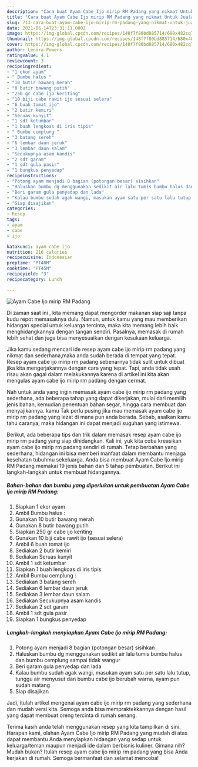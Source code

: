 ```yaml
---
description: "Cara buat Ayam Cabe Ijo mirip RM Padang yang nikmat Untuk Jualan"
title: "Cara buat Ayam Cabe Ijo mirip RM Padang yang nikmat Untuk Jualan"
slug: 713-cara-buat-ayam-cabe-ijo-mirip-rm-padang-yang-nikmat-untuk-jualan
date: 2021-06-14T23:31:11.000Z
image: https://img-global.cpcdn.com/recipes/148f7f80bd885714/680x482cq70/ayam-cabe-ijo-mirip-rm-padang-foto-resep-utama.jpg
thumbnail: https://img-global.cpcdn.com/recipes/148f7f80bd885714/680x482cq70/ayam-cabe-ijo-mirip-rm-padang-foto-resep-utama.jpg
cover: https://img-global.cpcdn.com/recipes/148f7f80bd885714/680x482cq70/ayam-cabe-ijo-mirip-rm-padang-foto-resep-utama.jpg
author: Lenora Powers
ratingvalue: 4.1
reviewcount: 3
recipeingredient:
- "1 ekor ayam"
- " Bumbu halus "
- "10 butir bawang merah"
- "8 butir bawang putih"
- "250 gr cabe ijo keriting"
- "10 biji cabe rawit ijo sesuai selera"
- "6 buah tomat ijo"
- "2 butir kemiri"
- "Seruas kunyit"
- "1 sdt ketumbar"
- "1 buah lengkoas di iris tipis"
- " Bumbu cemplung "
- "3 batang sereh"
- "6 lembar daun jeruk"
- "3 lembar daun salam"
- "Secukupnya asam kandis"
- "2 sdt garam"
- "1 sdt gula pasir"
- "1 bungkus penyedap"
recipeinstructions:
- "Potong ayam menjadi 8 bagian (potongan besar) sisihkan"
- "Haluskan bumbu dg menggunakan sedikit air lalu tumis bumbu halus dan bumbu cemplung sampai tidak wangur"
- "Beri garam gula penyedap dan lada"
- "Kalau bumbu sudah agak wangi, masukan ayam satu per satu lalu tutup, tunggu air menyusut dan bumbu cabe ijo berubah warna, ayam pun sudah matang"
- "Siap disajikan"
categories:
- Resep
tags:
- ayam
- cabe
- ijo

katakunci: ayam cabe ijo 
nutrition: 216 calories
recipecuisine: Indonesian
preptime: "PT40M"
cooktime: "PT45M"
recipeyield: "3"
recipecategory: Lunch

---
```



![Ayam Cabe Ijo mirip RM Padang](https://img-global.cpcdn.com/recipes/148f7f80bd885714/680x482cq70/ayam-cabe-ijo-mirip-rm-padang-foto-resep-utama.jpg)

Di zaman  saat ini , kita memang dapat mengorder makanan siap saji tanpa kudu repot memasaknya dulu. Namun, untuk kamu yang mau memberikan hidangan special untuk keluarga tercinta, maka kita memang lebih baik menghidangkannya dengan tangan sendiri. Pasalnya, memasak di rumah lebih sehat dan juga bisa menyesuaikan dengan kesukaan keluarga.

Jika kamu sedang mencari ide resep ayam cabe ijo mirip rm padang yang nikmat dan sederhana,maka anda sudah berada di tempat yang tepat. Resep ayam cabe ijo mirip rm padang  sebenarnya tidak sulit untuk dibuat jika kita mengerjakannya dengan cara yang tepat. Tapi, anda tidak usah risau akan gagal dalam melakukannya 
karena di artikel ini kita akan mengulas ayam cabe ijo mirip rm padang dengan cermat.  



Nah untuk anda yang ingin memasak ayam cabe ijo mirip rm padang yang sederhana, ada beberapa tahap yang dapat dikerjakan, mulai dari memilih jenis bahan, kemudian penentuan bahan segar, hingga cara membuat dan menyajikannya. kamu Tak perlu pusing jika mau memasak ayam cabe ijo mirip rm padang yang lezat di mana pun anda berada. Sebab, asalkan kamu  tahu caranya, maka hidangan ini dapat menjadi suguhan yang istimewa.

Berikut, ada beberapa tips dan trik dalam memasak resep ayam cabe ijo mirip rm padang yang siap dihidangkan. Kali ini, yuk kita coba kreasikan ayam cabe ijo mirip rm padang sendiri di rumah. Tetap berbahan yang sederhana, hidangan ini bisa memberi manfaat dalam membantu menjaga kesehatan tubuhmu sekeluarga. Anda bisa membuat Ayam Cabe Ijo mirip RM Padang memakai 19 jenis bahan dan 5 tahap pembuatan. Berikut ini langkah-langkah untuk membuat hidangannya.

<!--inarticleads1-->

##### Bahan-bahan dan bumbu yang diperlukan untuk pembuatan Ayam Cabe Ijo mirip RM Padang:

1. Siapkan 1 ekor ayam
1. Ambil  Bumbu halus :
1. Gunakan 10 butir bawang merah
1. Gunakan 8 butir bawang putih
1. Siapkan 250 gr cabe ijo keriting
1. Gunakan 10 biji cabe rawit ijo (sesuai selera)
1. Ambil 6 buah tomat ijo
1. Sediakan 2 butir kemiri
1. Sediakan Seruas kunyit
1. Ambil 1 sdt ketumbar
1. Siapkan 1 buah lengkoas di iris tipis
1. Ambil  Bumbu cemplung :
1. Sediakan 3 batang sereh
1. Sediakan 6 lembar daun jeruk
1. Sediakan 3 lembar daun salam
1. Sediakan Secukupnya asam kandis
1. Sediakan 2 sdt garam
1. Ambil 1 sdt gula pasir
1. Siapkan 1 bungkus penyedap




<!--inarticleads2-->

##### Langkah-langkah menyiapkan Ayam Cabe Ijo mirip RM Padang:

1. Potong ayam menjadi 8 bagian (potongan besar) sisihkan
1. Haluskan bumbu dg menggunakan sedikit air lalu tumis bumbu halus dan bumbu cemplung sampai tidak wangur
1. Beri garam gula penyedap dan lada
1. Kalau bumbu sudah agak wangi, masukan ayam satu per satu lalu tutup, tunggu air menyusut dan bumbu cabe ijo berubah warna, ayam pun sudah matang
1. Siap disajikan




Jadi, itulah artikel mengenai  ayam cabe ijo mirip rm padang  yang sederhana dan mudah versi kita. Semoga anda bisa mempraktekkannya dengan hasil yang dapat membuat oreng tercinta di rumah senang. 

Terima kasih anda telah menggunakan resep yang kita tampilkan di sini. Harapan kami, olahan  Ayam Cabe Ijo mirip RM Padang yang mudah di atas dapat membantu Anda menyiapkan hidangan yang sedap untuk keluarga/teman maupun menjadi ide dalam berbisnis kuliner. Gimana nih? Mudah bukan? Itulah resep ayam cabe ijo mirip rm padang yang bisa Anda kerjakan di rumah. Semoga bermanfaat dan selamat mencoba!

